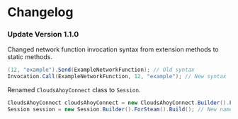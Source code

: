 # Changelog

### Update Version 1.1.0
Changed network function invocation syntax from extension methods to static methods.
```c#
(12, "example").Send(ExampleNetworkFunction); // Old syntax
Invocation.Call(ExampleNetworkFunction, 12, "example"); // New syntax
```

Renamed `CloudsAhoyConnect` class to `Session`.

```c#
CloudsAhoyConnect cloudsAhoyConnect = new CloudsAhoyConnect.Builder().ForSteam().Build(); // Old name
Session session = new Session.Builder().ForSteam().Build(); // New name
```